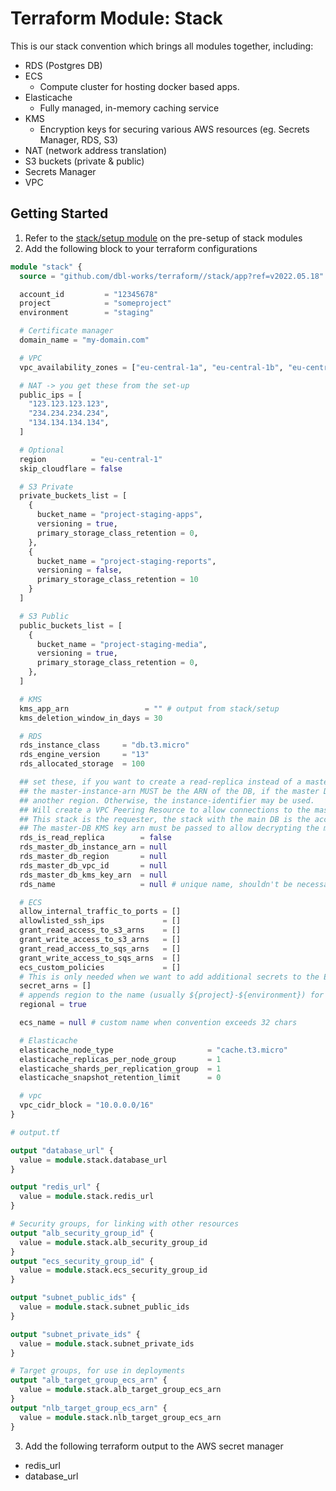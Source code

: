 # Terraform Module: Stack

This is our stack convention which brings all modules together, including:

- RDS (Postgres DB)
- ECS
  - Compute cluster for hosting docker based apps.
- Elasticache
  - Fully managed, in-memory caching service
- KMS
  - Encryption keys for securing various AWS resources (eg. Secrets Manager, RDS, S3)
- NAT (network address translation)
- S3 buckets (private & public)
- Secrets Manager
- VPC

## Getting Started

1. Refer to the [stack/setup module](stack/setup/README.md) on the pre-setup of stack modules
2. Add the following block to your terraform configurations

```terraform
module "stack" {
  source = "github.com/dbl-works/terraform//stack/app?ref=v2022.05.18"

  account_id         = "12345678"
  project            = "someproject"
  environment        = "staging"

  # Certificate manager
  domain_name = "my-domain.com"

  # VPC
  vpc_availability_zones = ["eu-central-1a", "eu-central-1b", "eu-central-1c"]

  # NAT -> you get these from the set-up
  public_ips = [
    "123.123.123.123",
    "234.234.234.234",
    "134.134.134.134",
  ]

  # Optional
  region          = "eu-central-1"
  skip_cloudflare = false

  # S3 Private
  private_buckets_list = [
    {
      bucket_name = "project-staging-apps",
      versioning = true,
      primary_storage_class_retention = 0,
    },
    {
      bucket_name = "project-staging-reports",
      versioning = false,
      primary_storage_class_retention = 10
    }
  ]

  # S3 Public
  public_buckets_list = [
    {
      bucket_name = "project-staging-media",
      versioning = true,
      primary_storage_class_retention = 0,
    },
  ]

  # KMS
  kms_app_arn                 = "" # output from stack/setup
  kms_deletion_window_in_days = 30

  # RDS
  rds_instance_class     = "db.t3.micro"
  rds_engine_version     = "13"
  rds_allocated_storage  = 100

  ## set these, if you want to create a read-replica instead of a master DB
  ## the master-instance-arn MUST be the ARN of the DB, if the master DB is in
  ## another region. Otherwise, the instance-identifier may be used.
  ## Will create a VPC Peering Resource to allow connections to the master DB;
  ## This stack is the requester, the stack with the main DB is the accepter.
  ## The master-DB KMS key arn must be passed to allow decrypting the master DB.
  rds_is_read_replica        = false
  rds_master_db_instance_arn = null
  rds_master_db_region       = null
  rds_master_db_vpc_id       = null
  rds_master_db_kms_key_arn  = null
  rds_name                   = null # unique name, shouldn't be necessary if "regional" is set to true

  # ECS
  allow_internal_traffic_to_ports = []
  allowlisted_ssh_ips             = []
  grant_read_access_to_s3_arns    = []
  grant_write_access_to_s3_arns   = []
  grant_read_access_to_sqs_arns   = []
  grant_write_access_to_sqs_arns  = []
  ecs_custom_policies             = []
  # This is only needed when we want to add additional secrets to the ECS
  secret_arns = []
  # appends region to the name (usually ${project}-${environment}) for globally unique names
  regional = true

  ecs_name = null # custom name when convention exceeds 32 chars

  # Elasticache
  elasticache_node_type                     = "cache.t3.micro"
  elasticache_replicas_per_node_group       = 1
  elasticache_shards_per_replication_group  = 1
  elasticache_snapshot_retention_limit      = 0

  # vpc
  vpc_cidr_block = "10.0.0.0/16"
}
```

```terraform
# output.tf

output "database_url" {
  value = module.stack.database_url
}

output "redis_url" {
  value = module.stack.redis_url
}

# Security groups, for linking with other resources
output "alb_security_group_id" {
  value = module.stack.alb_security_group_id
}
output "ecs_security_group_id" {
  value = module.stack.ecs_security_group_id
}

output "subnet_public_ids" {
  value = module.stack.subnet_public_ids
}

output "subnet_private_ids" {
  value = module.stack.subnet_private_ids
}

# Target groups, for use in deployments
output "alb_target_group_ecs_arn" {
  value = module.stack.alb_target_group_ecs_arn
}
output "nlb_target_group_ecs_arn" {
  value = module.stack.nlb_target_group_ecs_arn
}

```


3. Add the following terraform output to the AWS secret manager
- redis_url
- database_url
